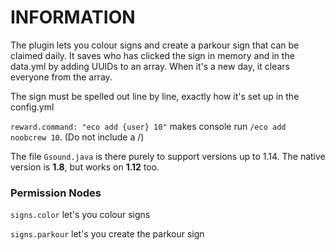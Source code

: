 # INFORMATION
The plugin lets you colour signs and create a parkour sign that can be claimed daily. It saves who has clicked the sign in memory and in the data.yml by adding UUIDs to an array. When it's a new day, it clears everyone from the array.

The sign must be spelled out line by line, exactly how it's set up in the config.yml

`reward.command: "eco add {user} 10"` makes console run `/eco add noobcrew 10`. (Do not include a /)

The file `Gsound.java` is there purely to support versions up to 1.14. The native version is **1.8**, but works on **1.12** too.

### Permission Nodes
`signs.color` let's you colour signs

`signs.parkour` let's you create the parkour sign
